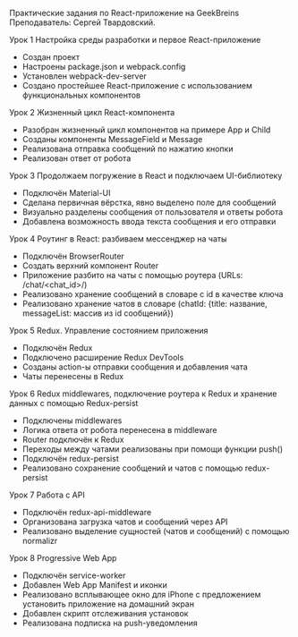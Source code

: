 Практические задания по React-приложение на GeekBreins
Преподаватель: Сергей Твардовский.


Урок 1
Настройка среды разработки и первое React-приложение

- Создан проект
- Настроены package.json и webpack.config
- Установлен webpack-dev-server
- Создано простейшее React-приложение с использованием функциональных компонентов

Урок 2
Жизненный цикл React-компонента

- Разобран жизненный цикл компонентов на примере App и Child
- Созданы компоненты MessageField и Message
- Реализована отправка сообщений по нажатию кнопки
- Реализован ответ от робота

Урок 3
Продолжаем погружение в React и подключаем UI-библиотеку

- Подключён Material-UI
- Сделана первичная вёрстка, явно выделено поле для сообщений
- Визуально разделены сообщения от пользователя и ответы робота
- Добавлена возможность ввода текста сообщения и его отправки


Урок 4
Роутинг в React: разбиваем мессенджер на чаты

- Подключён BrowserRouter
- Создать верхний компонент Router
- Приложение разбито на чаты с помощью роутера (URLs: /chat/<chat_id>/)
- Реализовано хранение сообщений в словаре с id в качестве ключа
- Реализовано хранение чатов в словаре (chatId: {title: название, messageList: массив из id сообщений})

 Урок 5
Redux. Управление состоянием приложения

- Подключён Redux
- Подключено расширение Redux DevTools
- Созданы action-ы отправки сообщения и добавления чата
- Чаты перенесены в Redux

Урок 6
 Redux middlewares, подключение роутера к Redux и хранение данных с помощью Redux-persist

- Подключены middlewares
- Логика ответа от робота перенесена в middleware
- Router подключён к Redux
- Переходы между чатами реализованы при помощи функции push()
- Подключён redux-persist
- Реализовано сохранение сообщений и чатов с помощью redux-persist

 Урок 7
 Работа с API

- Подключён redux-api-middleware
- Организована загрузка чатов и сообщений через API
- Реализовано выделение сущностей (чатов и сообщений) с помощью normalizr

 Урок 8
 Progressive Web App

- Подключён service-worker
- Добавлен Web App Manifest и иконки
- Реализовано всплывающее окно для iPhone с предложением установить приложение на домашний экран
- Добавлен скрипт отслеживания установок
- Реализована подписка на push-уведомления
